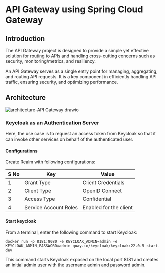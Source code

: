 # API Gateway using Spring Cloud Gateway
## **Introduction**

The API Gateway project is designed to provide a simple yet effective solution for routing to APIs and handling cross-cutting concerns such as security, monitoring/metrics, and resiliency.

An API Gateway serves as a single entry point for managing, aggregating, and routing API requests. It is a key component in efficiently handling API traffic, ensuring security, and optimizing performance.

## **Architecture**

![architecture-API Gateway drawio](https://github.com/abhishekjain1416/api-gateway/assets/142833334/05d8bc2e-e122-4a80-9613-8f09d96e0e86)


### Keycloak as an Authentication Server
Here, the use case is to request an access token from Keycloak so that it can invoke other services on behalf of the authenticated user.

#### Configurations
Create Realm with following configurations:

| S No | Key | Value |
| --- | --- | --- |
| 1 | Grant Type | Client Credentials |
| 2 | Client Type | OpenID Connect |
| 3 | Access Type | Confidential |
| 4 | Service Account Roles | Enabled for the client |

#### Start keycloak

From a terminal, enter the following command to start Keycloak:
~~~
docker run -p 8181:8080 -e KEYCLOAK_ADMIN=admin -e KEYCLOAK_ADMIN_PASSWORD=admin quay.io/keycloak/keycloak:22.0.5 start-dev
~~~
This command starts Keycloak exposed on the local port 8181 and creates an initial admin user with the username admin and password admin.
